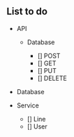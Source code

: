 ## List to do
- API

    * Database

        - [] POST
        - [] GET
        - [] PUT
        - [] DELETE
- Database
- Service
    - [] Line
    - [] User